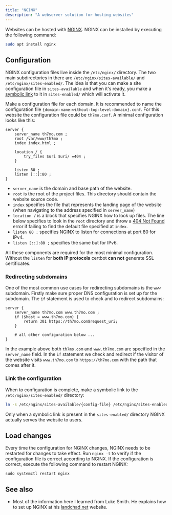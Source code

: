 ```yaml
---
title: "NGINX"
description: "A webserver solution for hosting websites"
---
```


Websites can be hosted with [NGINX](https://www.nginx.com/).
NGINX can be installed by executing the following command:

```sh
sudo apt install nginx
```

## Configuration
NGINX configuration files live inside the `/etc/nginx/` directory.
The two main subdirectories in there are `/etc/nginx/sites-available/` and `/etc/nginx/sites-enabled/`.
The idea is that you can make a site configuration file in `sites-available` and when it's ready,
you make a [symbolic link](symbolic-link) to it in `sites-enabled/` which will activate it.

Make a configuration file for each domain.
It is recommended to name the configuration file `{domain-name-without-top-level-domain}.conf`.
For this website the configuration file could be `th7mo.conf`.
A minimal configuration looks like this:

```
server {
    server_name th7mo.com ;
    root /var/www/th7mo ;
    index index.html ;

    location / {
        try_files $uri $uri/ =404 ;
    }

    listen 80 ;
    listen [::]:80 ;
}
```

* `server_name` is the domain and base path of the website.
* `root` is the root of the project files. 
  This directory should contain the website source code.
* `index` specifies the file that represents the landing page of the website
  (when navigating to the address specified in `server_name`)
* `location /` is a block that specifies NGINX how to look up files.
   The line below specifies to look in the `root` directory and throw a [404 Not Found](404-not-found) error if failing to find the default file specified at `index`.
* `listen 80 ;` specifies NGINX to listen for connections at port 80 for IPv4.
* `listen [::]:80 ;` specifies the same but for IPv6.

All these components are required for the most minimal configuration.
Without the `listen` for **both IP protocols** certbot **can not** generate SSL certificates.

### Redirecting subdomains
One of the most common use cases for redirecting subdomains is the `www` subdomain. Firstly make sure proper DNS configuration is set up for the subdomain. The `if` statement is used to check and to redirect subdomains:

```
server {
    server_name th7mo.com www.th7mo.com ;
    if ($host = www.th7mo.com) {
        return 301 https://th7mo.com$request_uri;
    }

    # all other configuration below ...
}
```

In the example above both `th7mo.com` and `www.th7mo.com`
are specified in the `server_name` field.
In the `if` statement we check and redirect if the visitor of the website
visits `www.th7mo.com` to `https://th7mo.com` with the path that comes after it.

### Link the configuration
When to configuration is complete, make a symbolic link to the `/etc/nginx/sites-enabled/` directory:

```sh
ln -s /etc/nginx/sites-available/{config-file} /etc/nginx/sites-enabled/
```

Only when a symbolic link is present in the `sites-enabled/` directory NGINX actually serves the website to users.

## Load changes
Every time the configuration for NGINX changes, NGINX needs to be restarted for changes to take effect. Run `nginx -t` to verify if the configuration file is correct according to NGINX. If the configuration is correct, execute the following command to restart NGINX:

```
sudo systemctl restart nginx
```

## See also
* Most of the information here I learned from Luke Smith.
  He explains how to set up NGINX at his [landchad.net](https://landchad.net/basic/nginx/) website.
